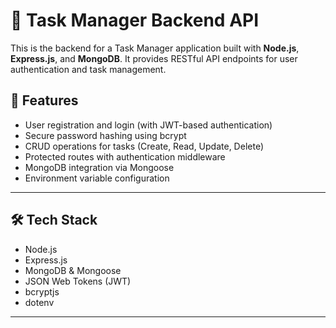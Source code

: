 # 🧩 Task Manager Backend API

This is the backend for a Task Manager application built with **Node.js**, **Express.js**, and **MongoDB**. It provides RESTful API endpoints for user authentication and task management.

## 🚀 Features

- User registration and login (with JWT-based authentication)
- Secure password hashing using bcrypt
- CRUD operations for tasks (Create, Read, Update, Delete)
- Protected routes with authentication middleware
- MongoDB integration via Mongoose
- Environment variable configuration

---

## 🛠️ Tech Stack

- Node.js
- Express.js
- MongoDB & Mongoose
- JSON Web Tokens (JWT)
- bcryptjs
- dotenv

---
